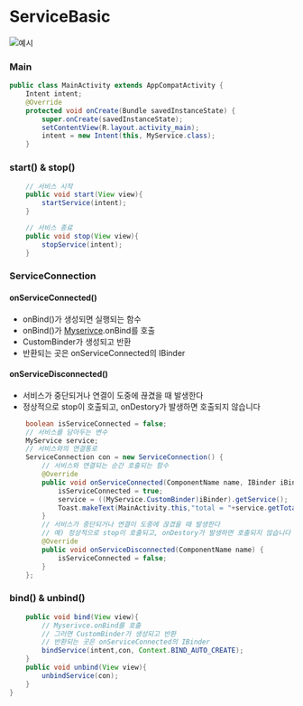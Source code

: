 # ServiceBasic
![예시](https://github.com/kps990515/ProgrammingStudy/tree/master/Android/ServiceBasic/생명주기.png)

### Main
```java
public class MainActivity extends AppCompatActivity {
    Intent intent;
    @Override
    protected void onCreate(Bundle savedInstanceState) {
        super.onCreate(savedInstanceState);
        setContentView(R.layout.activity_main);
        intent = new Intent(this, MyService.class);
    }
```

### start() & stop()
```java
    // 서비스 시작
    public void start(View view){
        startService(intent);
    }

    // 서비스 종료
    public void stop(View view){
        stopService(intent);
    }
```

### ServiceConnection

#### onServiceConnected()
- onBind()가 생성되면 실행되는 함수
- onBind()가 [Myserivce](https://github.com/kps990515/ProgrammingStudy/tree/master/Android/ServiceBasic/app/README.md).onBind를 호출
- CustomBinder가 생성되고 반환
- 반환되는 곳은 onServiceConnected의 IBinder

#### onServiceDisconnected()
- 서비스가 중단되거나 연결이 도중에 끊겼을 때 발생한다
- 정상적으로 stop이 호출되고, onDestory가 발생하면 호출되지 않습니다

```java
    boolean isServiceConnected = false;
    // 서비스를 담아두는 변수
    MyService service;
    // 서비스와의 연결통로
    ServiceConnection con = new ServiceConnection() {
        // 서비스와 연결되는 순간 호출되는 함수
        @Override
        public void onServiceConnected(ComponentName name, IBinder iBinder) {
            isServiceConnected = true;
            service = ((MyService.CustomBinder)iBinder).getService();
            Toast.makeText(MainActivity.this,"total = "+service.getTotal(),Toast.LENGTH_SHORT).show();
        }
        // 서비스가 중단되거나 연결이 도중에 끊겼을 때 발생한다
        // 예) 정상적으로 stop이 호출되고, onDestory가 발생하면 호출되지 않습니다
        @Override
        public void onServiceDisconnected(ComponentName name) {
            isServiceConnected = false;
        }
    };
```

### bind() & unbind()
```java
    public void bind(View view){
        // Myserivce.onBind를 호출
        // 그러면 CustomBinder가 생성되고 반환
        // 반환되는 곳은 onServiceConnected의 IBinder
        bindService(intent,con, Context.BIND_AUTO_CREATE);
    }
    public void unbind(View view){
        unbindService(con);
    }
}
```
